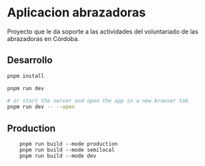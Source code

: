 # Aplicacion abrazadoras
Proyecto que le da soporte a las actividades del voluntariado de las abrazadoras en Córdoba.

## Desarrollo



```bash
pnpm install

pnpm run dev

# or start the server and open the app in a new browser tab
pnpm run dev -- --open
```
## Production
```
    pnpm run build --mode production
    pnpm run build --mode semilocal
    pnpm run build --mode dev

```